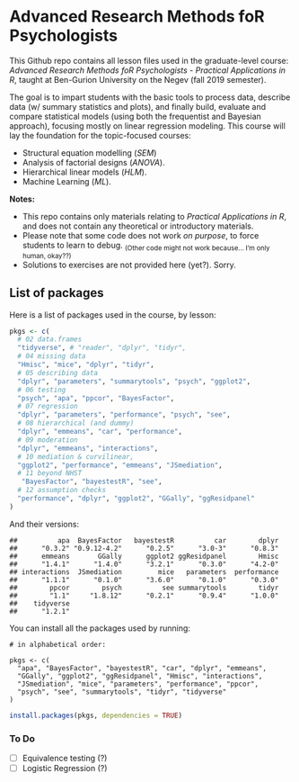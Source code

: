 
# Advanced Research Methods foR Psychologists

This Github repo contains all lesson files used in the graduate-level
course: *Advanced Research Methods foR Psychologists - Practical
Applications in R*, taught at Ben-Gurion University on the Negev (fall
2019 semester).

The goal is to impart students with the basic tools to process data,
describe data (w/ summary statistics and plots), and finally build,
evaluate and compare statistical models (using both the frequentist and
Bayesian approach), focusing mostly on linear regression modeling. This
course will lay the foundation for the topic-focused courses:

  - Structural equation modelling (*SEM*)
  - Analysis of factorial designs (*ANOVA*).
  - Hierarchical linear models (*HLM*).
  - Machine Learning (*ML*).

**Notes:**

  - This repo contains only materials relating to *Practical
    Applications in R*, and does not contain any theoretical or
    introductory materials.  
  - Please note that some code does not work *on purpose*, to force
    students to learn to debug. <sub>(Other code might not work because…
    I’m only human, okay??)</sub>  
  - Solutions to exercises are not provided here (yet?). Sorry.

## List of packages

Here is a list of packages used in the course, by lesson:

``` r
pkgs <- c(
  # 02 data.frames
  "tidyverse", # "reader", "dplyr", "tidyr",
  # 04 missing data
  "Hmisc", "mice", "dplyr", "tidyr", 
  # 05 describing data
  "dplyr", "parameters", "summarytools", "psych", "ggplot2",
  # 06 testing
  "psych", "apa", "ppcor", "BayesFactor", 
  # 07 regression
  "dplyr", "parameters", "performance", "psych", "see",
  # 08 hierarchical (and dummy)
  "dplyr", "emmeans", "car", "performance",
  # 09 moderation
  "dplyr", "emmeans", "interactions",
  # 10 mediation & curvilinear,
  "ggplot2", "performance", "emmeans", "JSmediation",
  # 11 beyond NHST
   "BayesFactor", "bayestestR", "see",
  # 12 assumption checks
  "performance", "dplyr", "ggplot2", "GGally", "ggResidpanel"
)
```

And their versions:

    ##          apa  BayesFactor   bayestestR          car        dplyr 
    ##      "0.3.2" "0.9.12-4.2"      "0.2.5"      "3.0-3"      "0.8.3" 
    ##      emmeans       GGally      ggplot2 ggResidpanel        Hmisc 
    ##      "1.4.1"      "1.4.0"      "3.2.1"      "0.3.0"      "4.2-0" 
    ## interactions  JSmediation         mice   parameters  performance 
    ##      "1.1.1"      "0.1.0"      "3.6.0"      "0.1.0"      "0.3.0" 
    ##        ppcor        psych          see summarytools        tidyr 
    ##        "1.1"     "1.8.12"      "0.2.1"      "0.9.4"      "1.0.0" 
    ##    tidyverse 
    ##      "1.2.1"

You can install all the packages used by running:

    # in alphabetical order:

    pkgs <- c(
      "apa", "BayesFactor", "bayestestR", "car", "dplyr", "emmeans",
      "GGally", "ggplot2", "ggResidpanel", "Hmisc", "interactions",
      "JSmediation", "mice", "parameters", "performance", "ppcor",
      "psych", "see", "summarytools", "tidyr", "tidyverse"
    )

``` r
install.packages(pkgs, dependencies = TRUE)
```

### To Do

  - [ ] Equivalence testing (?)
  - [ ] Logistic Regression (?)
